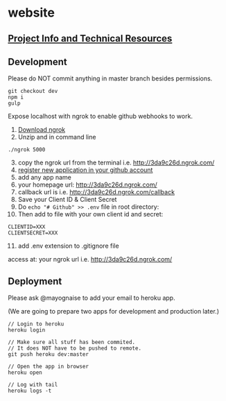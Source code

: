 # website

## [Project Info and Technical Resources](https://github.com/rolz/gitback/wiki)

## Development

Please do NOT commit anything in master branch besides permissions.

```
git checkout dev
npm i
gulp
```

Expose localhost with ngrok to enable github webhooks to work.

1. [Download ngrok](https://ngrok.com/)
2. Unzip and in command line
```
./ngrok 5000
```
3. copy the ngrok url from the terminal i.e. http://3da9c26d.ngrok.com/
4. [register new application in your github account](https://github.com/settings/applications) 
5. add any app name 
6. your homepage url: http://3da9c26d.ngrok.com/  
7. callback url is i.e. http://3da9c26d.ngrok.com/callback
8. Save your Client ID & Client Secret 
9. Do `echo "# Github" >> .env` file in root directory:
10. Then add to file with your own client id and secret:
```
CLIENTID=XXX
CLIENTSECRET=XXX
```
11. add .env extension to .gitignore file

access at: your ngrok url i.e. http://3da9c26d.ngrok.com/

## Deployment

Please ask @mayognaise to add your email to heroku app.

(We are going to prepare two apps for development and production later.)

```
// Login to heroku
heroku login

// Make sure all stuff has been commited.
// It does NOT have to be pushed to remote.
git push heroku dev:master

// Open the app in browser
heroku open

// Log with tail
heroku logs -t
```
